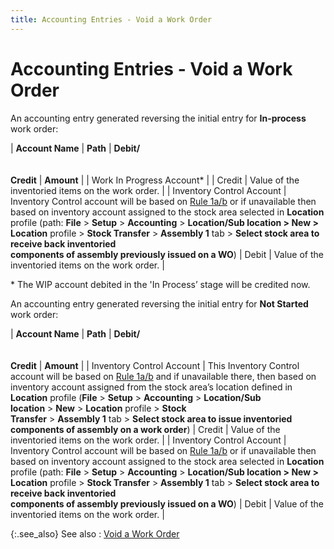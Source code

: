 ```yaml
---
title: Accounting Entries - Void a Work Order
---
```


# Accounting Entries - Void a Work Order


An accounting entry generated reversing the initial entry for **In-process** work order:


| **Account Name** | **Path** | **Debit/**<br/><br/><br/>**Credit** | **Amount** |
| Work In Progress Account\* |  | Credit | Value of the inventoried items on the work order. |
| Inventory Control Account | Inventory Control account will be based on [Rule  1a/b]({{site.sp_chm}}/misc/determining_inventory_control_account_for_sales_documents.html) or if unavailable then based on inventory account assigned to  the stock area selected in **Location**  profile (path: **File** > **Setup** > **Accounting**  > **Location/Sub location &gt; New &gt; <br/> Location** profile > **Stock Transfer**  > **Assembly 1** tab > **Select stock area to receive back inventoried <br/> components of assembly previously issued on a WO**) | Debit | Value of the inventoried items on the work order. |



\* The WIP account debited in the 'In Process’ stage will be credited  now.


An accounting entry generated reversing the initial entry for **Not Started** work order:


| **Account Name** | **Path** | **Debit/**<br/><br/><br/>**Credit** | **Amount** |
| Inventory Control Account | This Inventory Control account  will be based on [Rule  1a/b]({{site.sp_chm}}/misc/determining_inventory_control_account_for_sales_documents.html) and if unavailable there, then based on inventory account assigned  from the stock area’s location defined in **Location**  profile (**File** > **Setup**  > **Accounting** > **Location/Sub <br/> location** > **New** >  **Location** profile > **Stock <br/> Transfer** > **Assembly 1**  tab > **Select stock area to issue inventoried <br/> components of assembly on a work order**) | Credit | Value of the inventoried items on the work order. |
| Inventory Control Account | Inventory Control account will be based on [Rule  1a/b]({{site.sp_chm}}/misc/determining_inventory_control_account_for_sales_documents.html) or if unavailable then based on inventory account assigned to  the stock area selected in **Location**  profile (path: **File** > **Setup** > **Accounting**  > **Location/Sub location &gt; New &gt; <br/> Location** profile > **Stock Transfer**  > **Assembly 1** tab > **Select stock area to receive back inventoried <br/> components of assembly previously issued on a WO**) | Debit | Value of the inventoried items on the work order. |



{:.see_also}
See also
: [Void a Work Order]({{site.ba_baseurl}}/prod-asm/voiding-a-work-order/void_a_work_order.html)
